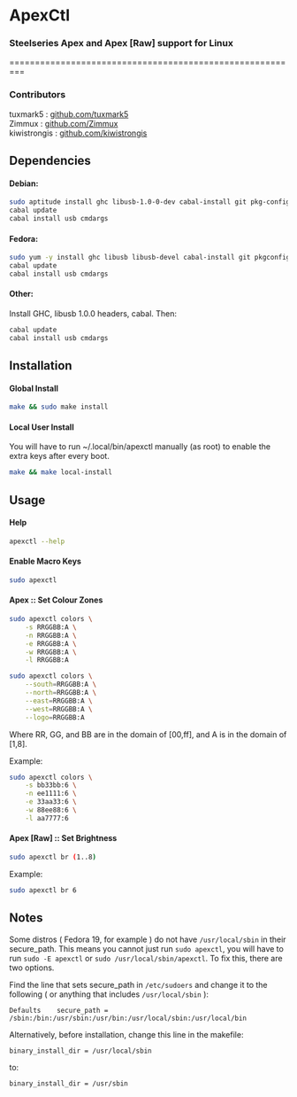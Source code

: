 # ApexCtl #

### Steelseries Apex and Apex [Raw] support for Linux ###

=========================================================

### Contributors ###
tuxmark5 : [github.com/tuxmark5](http://github.com/tuxmark5)  
Zimmux : [github.com/Zimmux](http://github.com/Zimmux)  
kiwistrongis : [github.com/kiwistrongis](http://github.com/kiwistrongis)  

## Dependencies ##
#### Debian: ####
```bash
sudo aptitude install ghc libusb-1.0-0-dev cabal-install git pkg-config
cabal update
cabal install usb cmdargs
```
#### Fedora: ####
```bash
sudo yum -y install ghc libusb libusb-devel cabal-install git pkgconfig
cabal update
cabal install usb cmdargs
```
#### Other: ####
Install GHC, libusb 1.0.0 headers, cabal. Then:
```bash
cabal update
cabal install usb cmdargs
```

## Installation ##

#### Global Install ####
```bash
make && sudo make install
```

#### Local User Install ####
You will have to run ~/.local/bin/apexctl manually (as root) to enable the extra keys after every boot.
```bash
make && make local-install
```

## Usage ##

#### Help ####
```bash
apexctl --help
```

#### Enable Macro Keys ####
```bash
sudo apexctl
```

#### Apex :: Set Colour Zones ####
```bash
sudo apexctl colors \
	-s RRGGBB:A \
	-n RRGGBB:A \
	-e RRGGBB:A \
	-w RRGGBB:A \
	-l RRGGBB:A
```
```bash
sudo apexctl colors \
	--south=RRGGBB:A \
	--north=RRGGBB:A \
	--east=RRGGBB:A \
	--west=RRGGBB:A \
	--logo=RRGGBB:A
```
Where RR, GG, and BB are in the domain of [00,ff], and A is in the domain of [1,8].

Example:
```bash
sudo apexctl colors \
	-s bb33bb:6 \
	-n ee1111:6 \
	-e 33aa33:6 \
	-w 88ee88:6 \
	-l aa7777:6
```

#### Apex [Raw] :: Set Brightness ####
```bash
sudo apexctl br (1..8)
```
Example:
```bash
sudo apexctl br 6
```

## Notes ##
Some distros ( Fedora 19, for example ) do not have ```/usr/local/sbin``` in their secure_path. This means you cannot just run ```sudo apexctl```, you will have to run ```sudo -E apexctl``` or ```sudo /usr/local/sbin/apexctl```. To fix this, there are two options.

Find the line that sets secure_path in ```/etc/sudoers``` and change it to the following ( or anything that includes ```/usr/local/sbin``` ):
```
Defaults    secure_path = /sbin:/bin:/usr/sbin:/usr/bin:/usr/local/sbin:/usr/local/bin
```

Alternatively, before installation, change this line in the makefile:
```
binary_install_dir = /usr/local/sbin
```
to:
```
binary_install_dir = /usr/sbin
```
